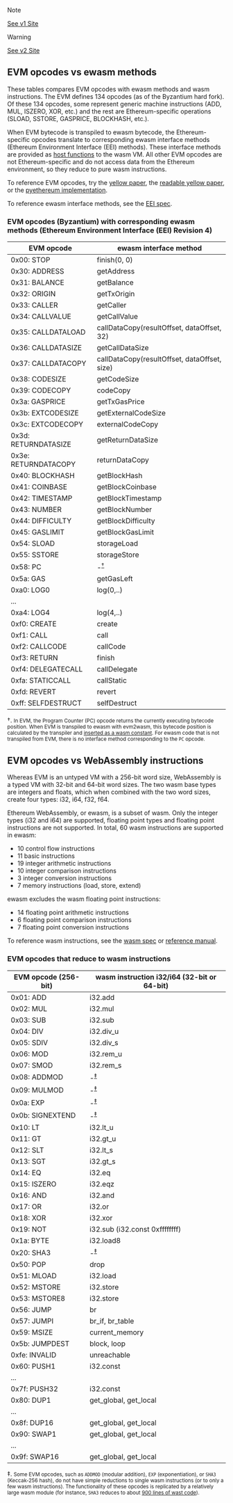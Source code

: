 
> [!NOTE]    
> [See v1 Site](https://sambacha.github.io/openevm/ethereum.html)

> [!WARNING]
> [See v2 Site](https://refined-github-html-preview.kidonng.workers.dev/sambacha/openevm/raw/gh-pages/node_modules/.cache/gh-pages/https!github.com!sambacha!openevm/index.html)

## EVM opcodes vs ewasm methods

These tables compares EVM opcodes with ewasm methods and wasm instructions. The EVM defines 134 opcodes (as of the Byzantium hard fork). Of these 134 opcodes, some represent generic machine instructions (ADD, MUL, ISZERO, XOR, etc.) and the rest are Ethereum-specific operations (SLOAD, SSTORE, GASPRICE, BLOCKHASH, etc.).

When EVM bytecode is transpiled to ewasm bytecode, the Ethereum-specific opcodes translate to corresponding ewasm interface methods (Ethereum Environment Interface (EEI) methods). These interface methods are provided as [host functions](https://webassembly.github.io/threads/exec/runtime.html#syntax-hostfunc) to the wasm VM. All other EVM opcodes are not Ethereum-specific and do not access data from the Ethereum environment, so they reduce to pure wasm instructions.

To reference EVM opcodes, try the [yellow paper](https://ethereum.github.io/yellowpaper/paper.pdf), the [readable yellow paper](https://github.com/chronaeon/beigepaper/blob/master/beigepaper.pdf), or the [pyethereum implementation](https://github.com/ethereum/pyethereum/blob/develop/ethereum/opcodes.py).

To reference ewasm interface methods, see the [EEI spec](https://github.com/ewasm/design/blob/master/eth_interface.md).


### EVM opcodes (Byzantium) with corresponding ewasm methods (Ethereum Environment Interface (EEI) Revision 4)

EVM opcode            |     ewasm interface method
----------------------|-----------------------------
0x00: STOP            |      finish(0, 0)
0x30: ADDRESS         |      getAddress
0x31: BALANCE         |      getBalance
0x32: ORIGIN          |      getTxOrigin
0x33: CALLER          |      getCaller
0x34: CALLVALUE       |      getCallValue
0x35: CALLDATALOAD    |      callDataCopy(resultOffset, dataOffset, 32)
0x36: CALLDATASIZE    |      getCallDataSize
0x37: CALLDATACOPY    |      callDataCopy(resultOffset, dataOffset, size)
0x38: CODESIZE        |      getCodeSize
0x39: CODECOPY        |      codeCopy
0x3a: GASPRICE        |      getTxGasPrice
0x3b: EXTCODESIZE     |      getExternalCodeSize
0x3c: EXTCODECOPY     |      externalCodeCopy
0x3d: RETURNDATASIZE  |      getReturnDataSize
0x3e: RETURNDATACOPY  |      returnDataCopy
0x40: BLOCKHASH       |      getBlockHash
0x41: COINBASE        |      getBlockCoinbase
0x42: TIMESTAMP       |      getBlockTimestamp
0x43: NUMBER          |      getBlockNumber
0x44: DIFFICULTY      |      getBlockDifficulty
0x45: GASLIMIT        |      getBlockGasLimit
0x54: SLOAD           |      storageLoad
0x55: SSTORE          |      storageStore
0x58: PC              |      -<sup>[†](#f1)</sup>
0x5a: GAS             |      getGasLeft
0xa0: LOG0            |      log(0,..)
...                   |
0xa4: LOG4            |      log(4,..)
0xf0: CREATE          |      create
0xf1: CALL            |      call
0xf2: CALLCODE        |      callCode
0xf3: RETURN          |      finish
0xf4: DELEGATECALL    |      callDelegate
0xfa: STATICCALL      |      callStatic
0xfd: REVERT          |      revert
0xff: SELFDESTRUCT    |      selfDestruct


†. <small id="f1">In EVM, the Program Counter (PC) opcode returns the currently executing bytecode position. When EVM is transpiled to ewasm with evm2wasm, this bytecode position is calculated by the transpiler and [inserted as a wasm constant](https://github.com/ewasm/evm2wasm/blob/80136977553c9b22e385f919fff808ef8a54be95/index.js#L247-L248). For ewasm code that is not transpiled from EVM, there is no interface method corresponding to the `PC` opcode.</small>


## EVM opcodes vs WebAssembly instructions

Whereas EVM is an untyped VM with a 256-bit word size, WebAssembly is a typed VM with 32-bit and 64-bit word sizes. The two wasm base types are integers and floats, which when combined with the two word sizes, create four types: i32, i64, f32, f64.

Ethereum WebAssembly, or ewasm, is a subset of wasm. Only the integer types (i32 and i64) are supported, floating point types and floating point instructions are not supported. In total, 60 wasm instructions are supported in ewasm:
* 10 control flow instructions
* 11 basic instructions
* 19 integer arithmetic instructions
* 10 integer comparison instructions
* 3 integer conversion instructions
* 7 memory instructions (load, store, extend)

ewasm excludes the wasm floating point instructions:
* 14 floating point arithmetic instructions
* 6 floating point comparison instructions
* 7 floating point conversion instructions

To reference wasm instructions, see the [wasm spec](https://github.com/WebAssembly/design/blob/master/Semantics.md) or [reference manual](https://github.com/sunfishcode/wasm-reference-manual/blob/master/WebAssembly.md#instructions).


### EVM opcodes that reduce to wasm instructions

EVM opcode (256-bit)  |    wasm instruction i32/i64 (32-bit or 64-bit)
----------------------|----------------------
0x01: ADD             |       i32.add
0x02: MUL             |       i32.mul
0x03: SUB             |       i32.sub
0x04: DIV             |       i32.div_u
0x05: SDIV            |       i32.div_s
0x06: MOD             |       i32.rem_u
0x07: SMOD            |       i32.rem_s
0x08: ADDMOD          |       -<sup>[‡](#f2)</sup>
0x09: MULMOD          |       -<sup>[‡](#f2)</sup>
0x0a: EXP             |       -<sup>[‡](#f2)</sup>
0x0b: SIGNEXTEND      |       -<sup>[‡](#f2)</sup>
0x10: LT              |       i32.lt_u
0x11: GT              |       i32.gt_u
0x12: SLT             |       i32.lt_s
0x13: SGT             |       i32.gt_s
0x14: EQ              |       i32.eq
0x15: ISZERO          |       i32.eqz
0x16: AND             |       i32.and
0x17: OR              |       i32.or
0x18: XOR             |       i32.xor
0x19: NOT             |       i32.sub (i32.const 0xffffffff)
0x1a: BYTE            |       i32.load8
0x20: SHA3            |       -<sup>[‡](#f2)</sup>
0x50: POP             |       drop
0x51: MLOAD           |       i32.load
0x52: MSTORE          |       i32.store
0x53: MSTORE8         |       i32.store
0x56: JUMP            |       br
0x57: JUMPI           |       br_if, br_table
0x59: MSIZE           |       current_memory
0x5b: JUMPDEST        |       block, loop
0xfe: INVALID         |       unreachable
0x60: PUSH1           |       i32.const
...                   |
0x7f: PUSH32          |       i32.const
0x80: DUP1            |       get_global, get_local
...                   |
0x8f: DUP16           |       get_global, get_local
0x90: SWAP1           |       get_global, get_local
...                   |
0x9f: SWAP16          |       get_global, get_local


‡. <small id="f2">Some EVM opcodes, such as `ADDMOD` (modular addition), `EXP` (exponentiation), or `SHA3` (Keccak-256 hash), do not have simple reductions to single wasm instructions (or to only a few wasm instructions). The functionality of these opcodes is replicated by a relatively large wasm module (for instance, `SHA3` reduces to about [900 lines of wast code](https://github.com/ewasm/evm2wasm/blob/80136977553c9b22e385f919fff808ef8a54be95/wasm/keccak.wast)).</small>
